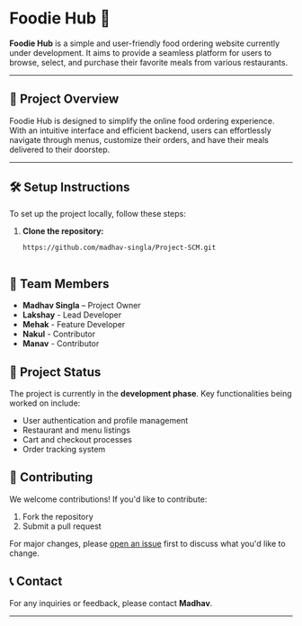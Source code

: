 # Foodie Hub 🍔
 
 **Foodie Hub** is a simple and user-friendly food ordering website currently under development. It aims to provide a seamless platform for users to browse, select, and purchase their favorite meals from various restaurants.
 
 ---
 
 ## 🚀 Project Overview
 
 Foodie Hub is designed to simplify the online food ordering experience. With an intuitive interface and efficient backend, users can effortlessly navigate through menus, customize their orders, and have their meals delivered to their doorstep.
 
 ---
 
 ## 🛠️ Setup Instructions
 
 To set up the project locally, follow these steps:
 
 1. **Clone the repository:**
 
    ```bash
    https://github.com/madhav-singla/Project-SCM.git
 
 ## 👥 Team Members
 - **Madhav Singla** – Project Owner  
 - **Lakshay**  - Lead Developer
 - **Mehak**  - Feature Developer
 - **Nakul**  - Contributor
 - **Manav**  - Contributor
 
 ## 📌 Project Status
 The project is currently in the **development phase**. Key functionalities being worked on include:
 
 - User authentication and profile management  
 - Restaurant and menu listings  
 - Cart and checkout processes  
 - Order tracking system  
 
 
 ## 🤝 Contributing
 We welcome contributions! If you'd like to contribute:
 
 1. Fork the repository  
 2. Submit a pull request  
 
 For major changes, please [open an issue](https://github.com/madhav-singla/Project-SCM.git) first to discuss what you'd like to change.
 
 ## 📞 Contact
 For any inquiries or feedback, please contact **Madhav**.
 
 ---